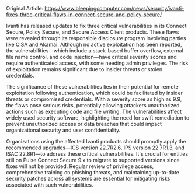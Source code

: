Original Article: https://www.bleepingcomputer.com/news/security/ivanti-fixes-three-critical-flaws-in-connect-secure-and-policy-secure/

Ivanti has released updates to fix three critical vulnerabilities in its Connect Secure, Policy Secure, and Secure Access Client products. These flaws were revealed through its responsible disclosure program involving parties like CISA and Akamai. Although no active exploitation has been reported, the vulnerabilities—which include a stack-based buffer overflow, external file name control, and code injection—have critical severity scores and require authenticated access, with some needing admin privileges. The risk of exploitation remains significant due to insider threats or stolen credentials.

The significance of these vulnerabilities lies in their potential for remote exploitation following authentication, which could be facilitated by insider threats or compromised credentials. With a severity score as high as 9.9, the flaws pose serious risks, potentially allowing attackers unauthorized actions such as executing code and file writing. The vulnerabilities affect widely used security software, highlighting the need for swift remediation to prevent unauthorized access or data breaches that could impact organizational security and user confidentiality.

Organizations using the affected Ivanti products should promptly apply the recommended upgrades—ICS version 22.7R2.6, IPS version 22.7R1.3, and ISAC 22.8R1—to address these critical vulnerabilities. It's crucial for entities still on Pulse Connect Secure 9.x to migrate to supported versions since fixes will not be provided. Regular review of privilege access, comprehensive training on phishing threats, and maintaining up-to-date security patches across all systems are essential for mitigating risks associated with such vulnerabilities.